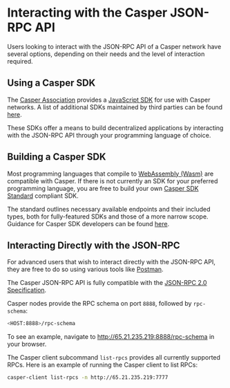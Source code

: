 # Interacting with the Casper JSON-RPC API

Users looking to interact with the JSON-RPC API of a Casper network have several options, depending on their needs and the level of interaction required.

## Using a Casper SDK

The [Casper Association](https://casper.network/en-us/) provides a [JavaScript SDK](/developers/json-rpc/sdk/script-sdk/) for use with Casper networks. A list of additional SDKs maintained by third parties can be found [here](/sdk/).

These SDKs offer a means to build decentralized applications by interacting with the JSON-RPC API through your programming language of choice.

## Building a Casper SDK

Most programming languages that compile to [WebAssembly (Wasm)](/glossary/W/#webassembly) are compatible with Casper. If there is not currently an SDK for your preferred programming language, you are free to build your own [Casper SDK Standard](/developers/json-rpc/index/) compliant SDK.

The standard outlines necessary available endpoints and their included types, both for fully-featured SDKs and those of a more narrow scope. Guidance for Casper SDK developers can be found [here](/developers/json-rpc/guidance/).

## Interacting Directly with the JSON-RPC

For advanced users that wish to interact directly with the JSON-RPC API, they are free to do so using various tools like [Postman](https://www.postman.com/).

The Casper JSON-RPC API is fully compatible with the [JSON-RPC 2.0 Specification](https://www.jsonrpc.org/specification).

Casper nodes provide the RPC schema on port `8888`, followed by `rpc-schema`:  

```sh
<HOST:8888>/rpc-schema 
```

To see an example, navigate to http://65.21.235.219:8888/rpc-schema in your browser.

The Casper client subcommand `list-rpcs` provides all currently supported RPCs. Here is an example of running the Casper client to list RPCs:

```sh
casper-client list-rpcs -n http://65.21.235.219:7777
```
